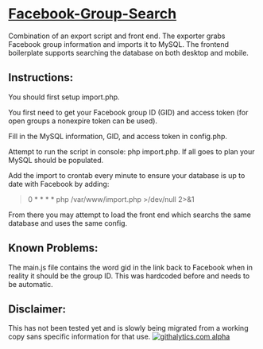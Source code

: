 [Facebook-Group-Search](http://salbahra.github.io/Facebook-Group-Search/)
=====================

Combination of an export script and front end. The exporter grabs Facebook group information and imports it to MySQL. The frontend boilerplate supports searching the database on both desktop and mobile.

Instructions:
-------------

You should first setup import.php.

You first need to get your Facebook group ID (GID) and access token (for open groups a nonexpire token can be used).

Fill in the MySQL information, GID, and access token in config.php.

Attempt to run the script in console: php import.php. If all goes to plan your MySQL should be populated.

Add the import to crontab every minute to ensure your database is up to date with Facebook by adding:
> 0 * * * * php /var/www/import.php >/dev/null 2>&1

From there you may attempt to load the front end which searchs the same database and uses the same config.


Known Problems:
---------------

The main.js file contains the word gid in the link back to Facebook when in reality it should be the group ID. This was hardcoded before and needs to be automatic.

Disclaimer:
-----------

This has not been tested yet and is slowly being migrated from a working copy sans specific information for that use.
[![githalytics.com alpha](https://cruel-carlota.pagodabox.com/e5cc4d27f7ebaa5a2d81276f31b2f9ae "githalytics.com")](http://githalytics.com/salbahra/Facebook-Group-Search)
